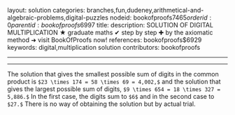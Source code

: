 layout: solution
categories: branches,fun,dudeney,arithmetical-and-algebraic-problems,digital-puzzles
nodeid: bookofproofs$7465
orderid: 0
parentid: bookofproofs$6997
title: 
description: SOLUTION OF DIGITAL MULTIPLICATION &#9733; graduate maths &#10004; step by step &#10010; by the axiomatic method &#10140; visit BookOfProofs now!
references: bookofproofs$6929
keywords: digital,multiplication solution
contributors: bookofproofs

---


---

The solution that gives the smallest possible sum of digits in the common product is `$23 \times 174 = 58 \times 69 = 4,002,$` and the solution that gives the largest possible sum of digits, `$9 \times 654 = 18 \times 327 = 5,886.$` In the first case, the digits sum to `$6$` and in the second case to `$27.$` There is no way of obtaining the solution but by actual trial.

